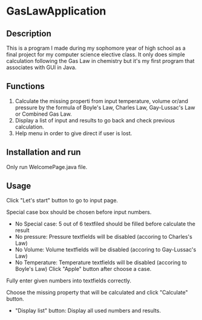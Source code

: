 # GasLawApplication

## Description

This is a program I made during my sophomore year of high school as a final project for my computer science elective class. It only does simple calculation following the Gas Law in chemistry but it's my first program that associates with GUI in Java.

## Functions

1. Calculate the missing properti from input temperature, volume or/and pressure by the formula of Boyle's Law, Charles Law, Gay-Lussac's Law or Combined Gas Law.
2. Display a list of input and results to go back and check previous calculation.
3. Help menu in order to give direct if user is lost.

## Installation and run

Only run WelcomePage.java file.

## Usage

Click "Let's start" button to go to input page.

Special case box should be chosen before input numbers.
- No Special case: 5 out of 6 textfiled should be filled before calculate the result
- No pressure: Pressure textfields will be disabled (accoring to Charles's Law)
- No Volume: Volume textfields will be disabled (accoring to Gay-Lussac's Law)
- No Temperature: Temperature textfields will be disabled (accoring to Boyle's Law)
Click "Apple" button after choose a case.

Fully enter given numbers into textfields correctly.

Choose the missing property that will be calculated and click "Calculate" button.

+ "Display list" button: Display all used numbers and results.
